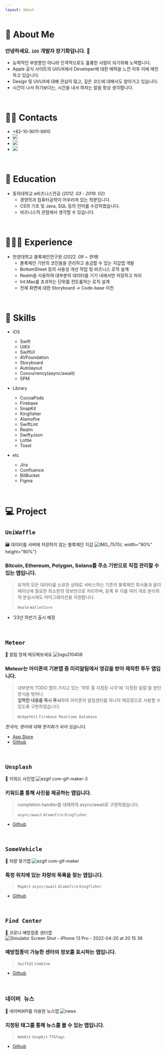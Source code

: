 ```yaml
---
layout: about 
---
```


# 🧢 About Me
### 안녕하세요. `iOS` 개발자 장기화입니다. 🐤
- 능력적인 부분뿐만 아니라 인격적으로도 훌륭한 사람이 되기위해 노력합니다.
- Apple 공식 사이트의 UI/UX에서 Developer에 대한 매력을 느낀 이후 이에 매진하고 있습니다.
- Design 및 UI/UX에 대해 관심이 많고, 깊은 코드에 대해서도 알아가고 있습니다.
- 시간이 나서 하기보다는, 시간을 내서 하자는 말을 항상 생각합니다.

<br/>

# 🤙🏻 Contacts
- +82-10-9011-9910
- <a href="mailto:soduma@naver.com" target="_blank"><img src="https://img.shields.io/badge/soduma@naver.com-005FF9?style=flat-square&logo=maildotru&logoColor=white"/></a>
- <a href="https://github.com/soduma" target="_blank"><img src="https://img.shields.io/badge/GitHub-181717?style=flat-square&logo=github&logoColor=white"/></a>
- <a href="https://www.instagram.com/infofield" target="_blank"><img src="https://img.shields.io/badge/Instagram-E4405F?style=flat-square&logo=instagram&logoColor=white"/></a>

<br/>

# 📖 Education
- 동의대학교 e비즈니스전공 *(2012. 03 - 2019. 02)*
  - 경영학과 컴퓨터공학이 어우러져 있는 학문입니다.
  - CS의 기초 및 Java, SQL 등의 언어를 수강하였습니다.
  - 비즈니스적 관점에서 생각할 수 있습니다.

<br/>

# 🧑🏻‍💻 Experience
- 한양대학교 블록체인연구원 *(2022. 09 ~ 현재)*
  - 블록체인 기반의 코인들을 관리하고 송금할 수 있는 지갑앱 개발
  - BottomSheet 등의 사용성 개선 작업 및 비즈니스 로직 설계
  - Realm을 사용하여 대부분의 데이터를 기기 내에서만 저장하고 처리
  - Int.Max를 초과하는 단위를 컨트롤하는 로직 설계
  - 전체 화면에 대한 Storyboard -> Code-base 이전

<br/>

# 🍳 Skills
- iOS
  - Swift
  - UIKit
  - SwiftUI
  - AVFoundation
  - Storyboard
  - Autolayout
  - Concurrency(async/await)
  - SPM
  
- Library
  - CocoaPods
  - Firebase
  - SnapKit
  - Kingfisher
  - Alamofire
  - SwiftLint
  - Realm
  - SwiftyJson
  - Lottie
  - Toast
    
- etc
  - Jira
  - Confluence
  - BitBucket
  - Figma

<br/>

# 💻 Project

## `UniWaffle`
🗃️ 데이터를 서버에 저장하지 않는 블록체인 지갑
![IMG_7570](https://github.com/soduma/soduma.github.io/assets/69476598/df4ca489-4fdc-4b20-b85e-55918c4e4473){: width="90%" height="90%"}

### Bitcoin, Ethereum, Polygon, Solana를 주소 기반으로 직접 관리할 수 있는 앱입니다.
>유저의 모든 데이터를 소유한 상태로 서비스하는 기존의 블록체인 회사들과 달리 체이닝에 필요한 최소한의 정보만으로 처리하며, 등록 후 이를 여러 개로 분리하여 분실시에도 마이그레이션을 지원합니다.
>
>`Realm`
>`WalletCore`

- '23년 하반기 출시 예정

<br/>

## `Meteor`
📕 알림 창에 메모해보세요
![logo210408](https://user-images.githubusercontent.com/69476598/119452474-6053f080-bd71-11eb-840c-fbfa2998a811.png)

### Meteor는 아이폰의 기본앱 중 미리알림에서 영감을 받아 제작한 투두 앱입니다.
>대부분의 TODO 앱이 가지고 있는 '하루 중 지정된 시각'에 '지정된 알림'을 받던 방식을 벗어나   
>**입력한 내용을 즉시 푸시**하여 아이폰의 알림센터를 하나의 메모장으로 사용할 수 있도록 구현하였습니다.
>
>`WidgetKit`
>`Firebase Realtime Database`

*한국어, 영어에 대해 현지화가 되어 있습니다.*
- [App Store](https://apps.apple.com/kr/app/meteor/id1562989730)
- [Github](https://github.com/soduma/Meteor)

<br/>

## `Unsplash`
🌄 키워드 사진앱
![ezgif com-gif-maker-3](https://user-images.githubusercontent.com/69476598/158305091-296e74b5-c94b-4f5a-9db6-312bcdbb6dbb.gif)

### 키워드를 통해 사진을 제공하는 앱입니다.
>completion handler를 대체하여 async/await로 구현하였습니다.
>
>`async/await`
>`Alamofire`
>`Kingfisher`

- [Github](https://github.com/soduma/Unsplash)

<br/>

## `SomeVehicle`
🚐 차량 찾기앱
![ezgif com-gif-maker](https://user-images.githubusercontent.com/69476598/180669547-ce97ff77-b099-461a-809d-6a8e70949f5e.gif)

### 특정 위치에 있는 차량의 목록을 찾는 앱입니다.
>
>`MapKit`
>`async/await`
>`Alamofire`
>`Kingfisher`

- [Github](https://github.com/soduma/SomeVehicle)

<br/>

## `Find Center`
💉 코로나 예방접종 센터앱
![Simulator Screen Shot - iPhone 13 Pro - 2022-04-20 at 20 15 36](https://user-images.githubusercontent.com/69476598/164219214-c4d3dedb-1a0f-4e53-83a1-e3c62421dd7b.png)

### 예방접종이 가능한 센터의 정보를 표시하는 앱입니다.
>
>`SwiftUI`
>`Combine`

- [Github](https://github.com/soduma/FindCoronaCenter123)

<br/>

## `네이버 뉴스`
📰 네이버API를 이용한 뉴스앱
![news](https://user-images.githubusercontent.com/69476598/153351945-902b47b6-8cea-48fc-9b9f-d52b1c9f5523.png)

### 지정된 태그를 통해 뉴스를 볼 수 있는 앱입니다.
>
>`WebKit`
>`SnapKit`
>`TTGTags`

- [Github](https://github.com/soduma/News_MVP123)

<br/>

<!--[![Hits](https://hits.seeyoufarm.com/api/count/incr/badge.svg?url=https%3A%2F%2Fgithub.com%2Fsoduma%2Fsoduma.github.io&count_bg=%23DD116B&title_bg=%23000000&icon=mailchimp.svg&icon_color=%23FAFF00&title=hits&edge_flat=false)](https://hits.seeyoufarm.com)-->
